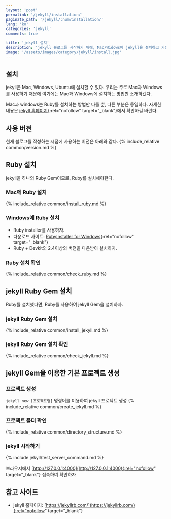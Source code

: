 ```yaml
---
layout: 'post'
permalink: '/jekyll/installation/'
paginate_path: '/jekyll/:num/installation/'
lang: 'ko'
categories: 'jekyll'
comments: true

title: 'jekyll 설치'
description: 'jekyll 블로그를 시작하기 위해, Mac/Widows에 jekyll을 설치하고 기본 프로젝트를 생성하자.'
image: '/assets/images/category/jekyll/install.jpg'
---
```


## 설치
jekyll은 Mac, Windows, Ubuntu에 설치할 수 있다. 우리는 주로 Mac과 Windows를 사용하기 때문에 여기에는 Mac과 Windows에 설치하는 방법만 소개하겠다.

Mac과 windows는 Ruby를 설치하는 방법만 다를 뿐, 다른 부분은 동일하다. 자세한 내용은 [jekyll 홈페이지](https://jekyllrb.com/docs/installation/){:rel="nofollow" target="_blank"}에서 확인하길 바란다.

## 사용 버전
현재 블로그를 작성하는 시점에 사용하는 버전은 아래와 같다.
{% include_relative common/version.md %}

## Ruby 설치
jekyll을 하나의 Ruby Gem이므로, Ruby를 설치해야한다.

### Mac에 Ruby 설치
{% include_relative common/install_ruby.md %}

### Windows에 Ruby 설치
- Ruby installer를 사용하자.
- 다운로드 사이트: [RubyInstaller for Windows](https://rubyinstaller.org/downloads/){:rel="nofollow" target="_blank"}
- Ruby + Devkit의 2.4이상의 버전을 다운받아 설치하자.

### Ruby 설치 확인
{% include_relative common/check_ruby.md %}

## jekyll Ruby Gem 설치
Ruby를 설치했다면, Ruby를 사용하여 jekyll Gem을 설치하자.

### jekyll Ruby Gem 설치
{% include_relative common/install_jekyll.md %}

### jekyll Ruby Gem 설치 확인
{% include_relative common/check_jekyll.md %}

## jekyll Gem을 이용한 기본 프로젝트 생성
### 프로젝트 생성
```jekyll new [프로젝트명]``` 명령어를 이용하여 jekyll 프로젝트 생성
{% include_relative common/create_jekyll.md %}

### 프로젝트 폴더 확인
{% include_relative common/directory_structure.md %}

### jekyll 시작하기
{% include jekyll/test_server_command.md %}

브라우저에서 [http://127.0.0.1:4000](http://127.0.0.1:4000){:rel="nofollow" target="_blank"} 접속하여 확인하자

## 참고 사이트
- jekyll 홈페이지: [https://jekyllrb.com/](https://jekyllrb.com/){:rel="nofollow" target="_blank"}